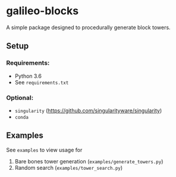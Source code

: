 # galileo-blocks

A simple package designed to procedurally generate block towers. 

## Setup

### Requirements:
- Python 3.6
- See `requirements.txt`

### Optional:

- `singularity` (https://github.com/singularityware/singularity)
- `conda`

## Examples

See `examples` to view usage for 

1. Bare bones tower generation (`examples/generate_towers.py`)
2. Random search (`examples/tower_search.py`)
